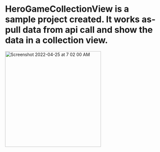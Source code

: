 # HeroGameCollectionView is a sample project created. It works as- pull data from api call and show the data in a collection view.
<img width="312" alt="Screenshot 2022-04-25 at 7 02 00 AM" src="https://user-images.githubusercontent.com/98539479/165006620-b035c958-9908-4be5-bd3f-b8bc362b6450.png">
